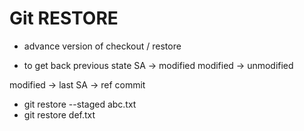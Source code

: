 # Git RESTORE

-  advance version of checkout / restore

- to get back previous state
 SA -> modified 
 modified -> unmodified


modified -> last SA -> ref commit 


- git restore --staged abc.txt
- git restore def.txt